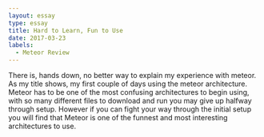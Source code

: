 ```yaml
---
layout: essay
type: essay
title: Hard to Learn, Fun to Use
date: 2017-03-23
labels:
  - Meteor Review
---
```


There is, hands down, no better way to explain my experience with meteor. As my title shows, 
my first couple of days using the meteor architecture. Meteor has to be one of the most confusing 
architectures to begin using, with so many different files to download and run you may give up halfway through 
setup. However if you can fight your way through the initial setup you will find that Meteor is one of the funnest and 
most interesting architectures to use. 

